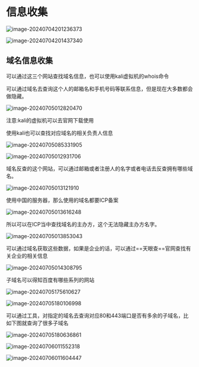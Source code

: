 # 信息收集

![image-20240704201236373](信息收集/image-20240704201236373.png)	

![image-20240704201437340](信息收集/image-20240704201437340.png)	

## 域名信息收集

可以通过这三个网站查找域名信息，也可以使用kali虚拟机的whois命令

可以通过域名去查询这个人的邮箱名和手机号码等联系信息，但是现在大多数都会做隐藏。

![image-20240705012820470](信息收集/image-20240705012820470.png)

注意:kali的虚拟机可以去官网下载使用

使用kali也可以查找对应域名的相关负责人信息	

![image-20240705085331905](信息收集/image-20240705085331905.png)	

![image-20240705012931706](信息收集/image-20240705012931706.png)	

域名反查的这个网站，可以通过邮箱或者注册人的名字或者电话去反查拥有哪些域名。

![image-20240705013121910](信息收集/image-20240705013121910.png)	

使用中国的服务器，那么使用的域名都要ICP备案

![image-20240705013616248](信息收集/image-20240705013616248.png)	

所以可以在ICP当中查找域名的主办方，这个无法隐藏主办方名字。

![image-20240705013853043](信息收集/image-20240705013853043.png)	

可以通过域名获取这些数据，如果是企业的话，可以通过==天眼查==官网查找有关企业的相关信息

![image-20240705014308795](信息收集/image-20240705014308795.png)	

子域名可以得知百度有哪些系列的网站

![image-20240705175610627](信息收集/image-20240705175610627.png)	

![image-20240705180106998](信息收集/image-20240705180106998.png)		

可以通过工具，对指定的域名去查询对应80和443端口是否有多余的子域名，比如下图就查询了很多子域名

![image-20240705180636861](信息收集/image-20240705180636861.png)	

![image-20240706011552318](信息收集/image-20240706011552318.png)	

![image-20240706011604447](信息收集/image-20240706011604447.png)	

















